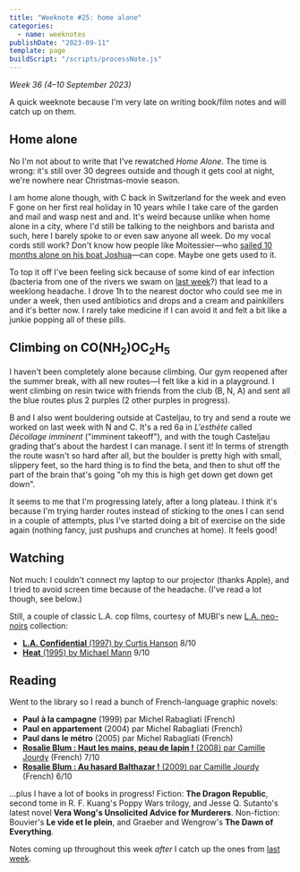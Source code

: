 ```yaml
---
title: "Weeknote #25: home alone"
categories:
  - name: weeknotes
publishDate: "2023-09-11"
template: page
buildScript: "/scripts/processNote.js"
---
```


_Week 36 (4–10 September 2023)_

A quick weeknote because I'm very late on writing book/film notes and will catch up on them.

## Home alone

No I'm not about to write that I've rewatched _Home Alone_. The time is wrong: it's still over 30 degrees outside and though it gets cool at night, we're nowhere near Christmas-movie season.

I am home alone though, with C back in Switzerland for the week and even F gone on her first real holiday in 10 years while I take care of the garden and mail and wasp nest and and. It's weird because unlike when home alone in a city, where I'd still be talking to the neighbors and barista and such, here I barely spoke to or even saw anyone all week. Do my vocal cords still work? Don't know how people like Moitessier—who [sailed 10 months alone on his boat Joshua](https://commons.wikimedia.org/wiki/File:Moitessier_Voyage_Joshua_1968-1969_map-fr.svg)—can cope. Maybe one gets used to it.

To top it off I've been feeling sick because of some kind of ear infection (bacteria from one of the rivers we swam on [last week](/notes/weeknote-24-i-and-b-in-joux/)?) that lead to a weeklong headache. I drove 1h to the nearest doctor who could see me in under a week, then used antibiotics and drops and a cream and painkillers and it's better now. I rarely take medicine if I can avoid it and felt a bit like a junkie popping all of these pills.

## Climbing on CO(NH<sub>2</sub>)OC<sub>2</sub>H<sub>5</sub>

I haven't been completely alone because climbing. Our gym reopened after the summer break, with all new routes—I felt like a kid in a playground. I went climbing on resin twice with friends from the club (B, N, A) and sent all the blue routes plus 2 purples (2 other purples in progress).

B and I also went bouldering outside at Casteljau, to try and send a route we worked on last week with N and C. It's a red 6a in _L'esthète_ called _Décollage imminent_ ("imminent takeoff"), and with the tough Casteljau grading that's about the hardest I can manage. I sent it! In terms of strength the route wasn't so hard after all, but the boulder is pretty high with small, slippery feet, so the hard thing is to find the beta, and then to shut off the part of the brain that's going "oh my this is high get down get down get down".

It seems to me that I'm progressing lately, after a long plateau. I think it's because I'm trying harder routes instead of sticking to the ones I can send in a couple of attempts, plus I've started doing a bit of exercise on the side again (nothing fancy, just pushups and crunches at home). It feels good!

## Watching

Not much: I couldn't connect my laptop to our projector (thanks Apple), and I tried to avoid screen time because of the headache. (I've read a lot though, see below.)

Still, a couple of classic L.A. cop films, courtesy of MUBI's new [L.A. neo-noirs](https://mubi.com/en/fr/collections/los-angeles-neo-noir) collection:

- [**L.A. Confidential** (1997) by Curtis Hanson](/notes/l-a-confidential-by-curtis-hanson) 8/10
- [**Heat** (1995) by Michael Mann](/notes/heat-by-michael-mann/) 9/10

## Reading

Went to the library so I read a bunch of French-language graphic novels:

- **Paul à la campagne** (1999) par Michel Rabagliati (French)
- **Paul en appartement** (2004) par Michel Rabagliati (French)
- **Paul dans le métro** (2005) par Michel Rabagliati (French)
- [**Rosalie Blum : Haut les mains, peau de lapin !** (2008) par Camille Jourdy](/notes/rosalie-blum-haut-les-mains-peau-de-lapin-par-camille-jourdy/) (French) 7/10
- [**Rosalie Blum : Au hasard Balthazar !** (2009) par Camille Jourdy](/notes/rosalie-blum-au-hasard-balthazar-par-camille-jourdy/) (French) 6/10

...plus I have a lot of books in progress! Fiction: **The Dragon Republic**, second tome in R. F. Kuang's Poppy Wars trilogy, and Jesse Q. Sutanto's latest novel **Vera Wong's Unsolicited Advice for Murderers**. Non-fiction: Bouvier's **Le vide et le plein**, and Graeber and Wengrow's **The Dawn of Everything**.

Notes coming up throughout this week _after_ I catch up the ones from [last week](/notes/weeknote-24-i-and-b-in-joux/).
